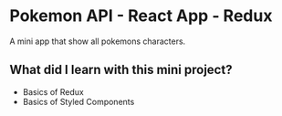 # Pokemon API - React App - Redux

A mini app that show all pokemons characters.

## What did I learn with this mini project?

- Basics of Redux
- Basics of Styled Components
